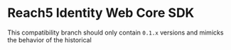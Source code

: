 # Reach5 Identity Web Core SDK

This compatibility branch should only contain `0.1.x` versions and mimicks the behavior of the historical <script> based API.

For the up to date library, check the `master` branch.

## How to use